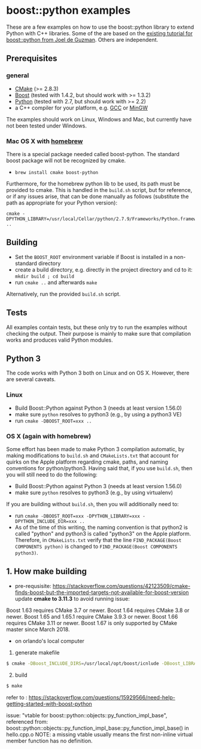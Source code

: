 
# boost::python examples

These are a few examples on how to use the boost::python library to extend Python with C++ libraries.
Some of the are based on the [existing tutorial for boost::python from Joel de Guzman](http://www.boost.org/doc/libs/1_46_1/libs/python/doc/tutorial/doc/html/index.html "Boost.Python tutorial").
Others are independent.

## Prerequisites

### general
+ [CMake](http://www.cmake.org "CMake project page") (>= 2.8.3)
+ [Boost](http://www.boost.org/ "Boost project page") (tested with 1.4.2, but should work with >= 1.3.2)
+ [Python](http://www.python.org "Python home page") (tested with 2.7, but should work with >= 2.2)
+ a C++ compiler for your platform, e.g. [GCC](http://gcc.gnu.org "GCC home") or [MinGW](http://www.mingw.org "Minimalist GNU for Windows")

The examples should work on Linux, Windows and Mac, but currently have not been tested under Windows.

### Mac OS X with [homebrew](http://brew.sh)

There is a special package needed called boost-python. The standard boost package will not be recognized by cmake. 

+ `brew install cmake boost-python`

Furthermore, for the homebrew python lib to be used, its path must be provided to cmake. This is handled in the `build.sh` script, but for reference, or if any issues arise, that can be done manually as follows (substitute the path as appropriate for your Python version):

    cmake -DPYTHON_LIBRARY=/usr/local/Cellar/python/2.7.9/Frameworks/Python.framework/Versions/2.7/lib/libpython2.7.dylib ..

## Building

+ Set the `BOOST_ROOT` environment variable if Boost is installed in a non-standard directory
+ create a build directory, e.g. directly in the project directory and cd to it: `mkdir build ; cd build`
+ run `cmake ..` and afterwards `make`

Alternatively, run the provided `build.sh` script.

## Tests

All examples contain tests, but these only try to run the examples without checking the output. Their purpose is mainly to make sure that compilation works and produces valid Python modules.

## Python 3

The code works with Python 3 both on Linux and on OS X. However, there are several caveats.

### Linux

+ Build Boost::Python against Python 3 (needs at least version 1.56.0)
+ make sure `python` resolves to python3 (e.g., by using a python3 VE)
+ run `cmake -DBOOST_ROOT=xxx ..`

### OS X (again with homebrew)

Some effort has been made to make Python 3 compilation automatic, by making modifications to `build.sh` and `CMakeLists.txt` that account for quirks on the Apple platform regarding cmake, paths, and naming conventions for python/python3. Having said that, if you use `build.sh`, then you will still need to do the following:

+ Build Boost::Python against Python 3 (needs at least version 1.56.0)
+ make sure `python` resolves to python3 (e.g., by using virtualenv)

If you are building without `build.sh`, then you will additionally need to:

+ run `cmake -DBOOST_ROOT=xxx -DPYTHON_LIBRARY=xxx -DPYTHON_INCLUDE_DIR=xxx ..`
+ As of the time of this writing, the naming convention is that python2 is called "python" and python3 is called "python3" on the Apple platform. Therefore, in `CMakeLists.txt` verify that the line `FIND_PACKAGE(Boost COMPONENTS python)` is changed to `FIND_PACKAGE(Boost COMPONENTS python3)`.

## 1. How make building 

+ pre-requsisite: https://stackoverflow.com/questions/42123509/cmake-finds-boost-but-the-imported-targets-not-available-for-boost-version
update **cmake to 3.11.3** to avoid running issue: 

Boost 1.63 requires CMake 3.7 or newer.
Boost 1.64 requires CMake 3.8 or newer.
Boost 1.65 and 1.65.1 require CMake 3.9.3 or newer.
Boost 1.66 requires CMake 3.11 or newer.
Boost 1.67 is only supported by CMake master since March 2018.

+ on orlando's local computer

1. generate makefile
```bash
$ cmake -DBoost_INCLUDE_DIRS=/usr/local/opt/boost/icnlude -DBoost_LIBRARIES=/usr/local/opt/boost-python3/lib:/usr/local/opt/boost/lib  -DPYTHON_LIBRARY=~/miniconda3/lib/libpython3.6m.dylib -DPYTHON_INCLUDE_DIR=~/miniconda3/include/python3.6m
```

2. build

```bash
$ make
```
refer to : https://stackoverflow.com/questions/15929566/need-help-getting-started-with-boost-python

issue:
  "vtable for boost::python::objects::py_function_impl_base", referenced from:
      boost::python::objects::py_function_impl_base::py_function_impl_base() in hello.cpp.o
  NOTE: a missing vtable usually means the first non-inline virtual member function has no definition.
